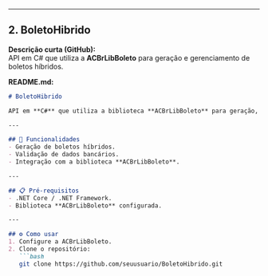 
---

## 2. **BoletoHibrido**  
**Descrição curta (GitHub):**  
API em C# que utiliza a **ACBrLibBoleto** para geração e gerenciamento de boletos híbridos.  

**README.md:**  
```markdown
# BoletoHibrido

API em **C#** que utiliza a biblioteca **ACBrLibBoleto** para geração, manipulação e consulta de boletos bancários.  

---

## 🚀 Funcionalidades
- Geração de boletos híbridos.  
- Validação de dados bancários.  
- Integração com a biblioteca **ACBrLibBoleto**.  

---

## 📋 Pré-requisitos
- .NET Core / .NET Framework.  
- Biblioteca **ACBrLibBoleto** configurada.  

---

## ⚙️ Como usar
1. Configure a ACBrLibBoleto.  
2. Clone o repositório:
   ```bash
   git clone https://github.com/seuusuario/BoletoHibrido.git
